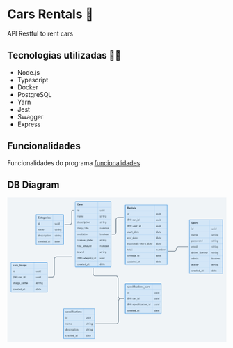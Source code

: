# Cars Rentals 🚗 
API Restful to rent cars

## Tecnologias utilizadas 👨‍💻
- Node.js
- Typescript
- Docker
- PostgreSQL
- Yarn
- Jest
- Swagger
- Express

## Funcionalidades
Funcionalidades do programa [funcionalidades](./funcionalidades.md)

## DB Diagram
![Diagrama do banco de dados](./diagram.png)

